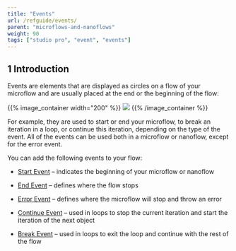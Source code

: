 ```yaml
---
title: "Events"
url: /refguide/events/
parent: "microflows-and-nanoflows"
weight: 90
tags: ["studio pro", "event", "events"]
---
```


## 1 Introduction

Events are elements that are displayed as circles on a flow of your microflow and are usually placed at the end or the beginning of the flow:

{{% image_container width="200" %}}
![](/attachments/refguide/modeling/application-logic/microflows-and-nanoflows/events/events.png)
{{% /image_container %}}

For example, they are used to start or end your microflow, to break an iteration in a loop, or continue this iteration, depending on the type of the event. All of the events can be used both in a microflow or nanoflow, except for the error event. 

You can add the following events to your flow:

* [Start Event](/refguide/start-event/) – indicates the beginning of your microflow or nanoflow 

* [End Event](/refguide/end-event/) – defines where the flow stops

* [Error Event](/refguide/error-event/) – defines where the microflow will stop and throw an error

* [Continue Event](/refguide/continue-event/) – used in loops to stop the current iteration and start the iteration of the next object

* [Break Event](/refguide/break-event/) – used in loops to exit the loop and continue with the rest of the flow